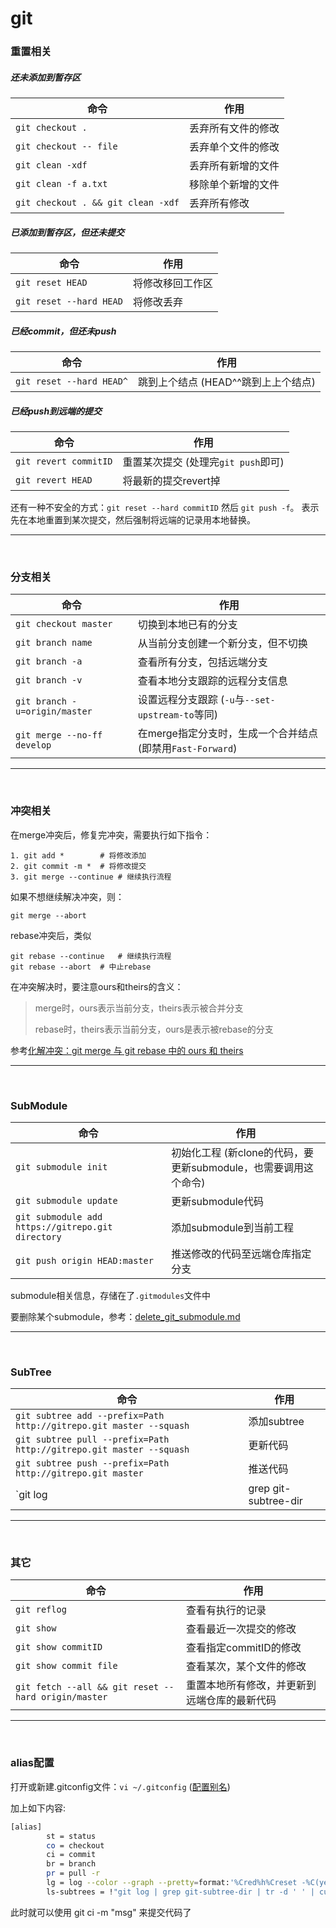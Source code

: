# git

### 重置相关

##### 还未添加到暂存区
| 命令                               | 作用               |
| ---------------------------------- | ------------------ |
| `git checkout .`                   | 丢弃所有文件的修改 |
| `git checkout -- file`             | 丢弃单个文件的修改 |
| `git clean -xdf`                   | 丢弃所有新增的文件 |
| `git clean -f a.txt`               | 移除单个新增的文件 |
| `git checkout . && git clean -xdf` | 丢弃所有修改       |

##### 已添加到暂存区，但还未提交
| 命令                    | 作用             |
| ----------------------- | ---------------- |
| `git reset HEAD`        | 将修改移回工作区 |
| `git reset --hard HEAD` | 将修改丢弃       |

##### 已经commit，但还未push

| 命令                     | 作用                                |
| ------------------------ | ----------------------------------- |
| `git reset --hard HEAD^` | 跳到上个结点 (HEAD^^跳到上上个结点) |

##### 已经push到远端的提交

| 命令                  | 作用                                |
| --------------------- | ----------------------------------- |
| `git revert commitID` | 重置某次提交 (处理完`git push`即可) |
| `git revert HEAD`     | 将最新的提交revert掉                |

还有一种不安全的方式：`git reset --hard commitID` 然后 `git push -f`。 表示先在本地重置到某次提交，然后强制将远端的记录用本地替换。



----

​	

### 分支相关

| 命令                          | 作用                                                       |
| ----------------------------- | ---------------------------------------------------------- |
| `git checkout master`         | 切换到本地已有的分支                                       |
| `git branch name`             | 从当前分支创建一个新分支，但不切换                         |
| `git branch -a`               | 查看所有分支，包括远端分支                                 |
| `git branch -v`               | 查看本地分支跟踪的远程分支信息                             |
| `git branch -u=origin/master` | 设置远程分支跟踪 (`-u`与`--set-upstream-to`等同)           |
| `git merge --no-ff develop`   | 在merge指定分支时，生成一个合并结点 (即禁用`Fast-Forward`) |



----

​	

### 冲突相关

在merge冲突后，修复完冲突，需要执行如下指令：

``` shell
1. git add *		# 将修改添加
2. git commit -m *	# 将修改提交
3. git merge --continue	# 继续执行流程
```

如果不想继续解决冲突，则：

```shell
git merge --abort
```

rebase冲突后，类似

``` shell
git rebase --continue	# 继续执行流程
git rebase --abort	# 中止rebase
```



在冲突解决时，要注意ours和theirs的含义：

> merge时，ours表示当前分支，theirs表示被合并分支
>
> rebase时，theirs表示当前分支，ours是表示被rebase的分支

参考[化解冲突：git merge 与 git rebase 中的 ours 和 theirs](https://bitmingw.com/2017/02/16/git-merge-rebase-ours-and-theirs/)



----

​	

### SubModule

| 命令                                              | 作用                                                         |
| ------------------------------------------------- | ------------------------------------------------------------ |
| `git submodule init`                              | 初始化工程 (新clone的代码，要更新submodule，也需要调用这个命令) |
| `git submodule update`                            | 更新submodule代码                                            |
| `git submodule add https://gitrepo.git directory` | 添加submodule到当前工程                                      |
| `git push origin HEAD:master`                     | 推送修改的代码至远端仓库指定分支                             |

submodule相关信息，存储在了`.gitmodules`文件中

要删除某个submodule，参考：[delete_git_submodule.md](https://gist.github.com/myusuf3/7f645819ded92bda6677)



----

​	

### SubTree

| 命令                                                         | 作用                      |
| ------------------------------------------------------------ | ------------------------- |
| `git subtree add --prefix=Path http://gitrepo.git master --squash` | 添加subtree               |
| `git subtree pull --prefix=Path http://gitrepo.git master --squash` | 更新代码                  |
| `git subtree push --prefix=Path http://gitrepo.git master`   | 推送代码                  |
| `git log | grep git-subtree-dir | tr -d ' ' | cut -d ":" -f2 | sort | uniq` | 查看工程所有subtree的仓库 |



----

​	

### 其它

| 命令                                                | 作用                                         |
| --------------------------------------------------- | -------------------------------------------- |
| `git reflog`                                        | 查看有执行的记录                             |
| `git show`                                          | 查看最近一次提交的修改                       |
| `git show commitID`                                 | 查看指定commitID的修改                       |
| `git show commit file`                              | 查看某次，某个文件的修改                     |
| `git fetch --all && git reset --hard origin/master` | 重置本地所有修改，并更新到远端仓库的最新代码 |



----

​	

### alias配置

打开或新建.gitconfig文件：`vi ~/.gitconfig`  ([配置别名](https://www.liaoxuefeng.com/wiki/896043488029600/898732837407424))

加上如下内容:
``` sh
[alias]
        st = status
        co = checkout
        ci = commit
        br = branch
        pr = pull -r
        lg = log --color --graph --pretty=format:'%Cred%h%Creset -%C(yellow)%d%Creset %s %Cgreen(%cr) %C(bold blue)<%an>%Creset' --abbrev-commit
        ls-subtrees = !"git log | grep git-subtree-dir | tr -d ' ' | cut -d ":" -f2 | sort | uniq"
```
此时就可以使用 git ci -m "msg" 来提交代码了